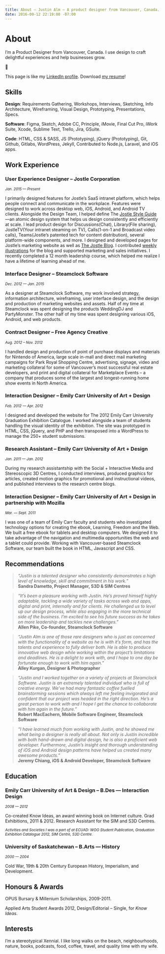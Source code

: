 ```yaml
---
title: About — Justin Alm — A product designer from Vancouver, Canada.
date: 2016-09-12 22:19:00 -07:00
---
```


<div class="mw-900  bp1-u-textAlign-center  u-mar-auto  u-mar-b05">
    <h1 class="u-noMargin  u-mar-b01"><strong>About</strong></h1>
    <p class="as-h3">I’m a Product Designer from Vancouver, Canada. I use design to craft delightful experiences and help businesses grow.</p>
    <p class="as-h3  bp1-u-textAlign-center  u-mar-b05">🙇</p>
</div>

<p class="bp1-u-textAlign-center">This page is like my <a href="https://www.linkedin.com/in/justin-alm-8611b412/">LinkedIn profile</a>. Download <a href="/uploads/justin-alm-resume.pdf" title="Resume of Justin Alm">my resume</a>!</p>

## __Skills__

__Design__: Requirements Gathering, Workshops, Interviews, Sketching, Info Architecture, Wireframing, Visual Design, Prototyping, Presentations, Specs.

__Software__: Figma, Sketch, Adobe CC, Principle, iMovie, Final Cut Pro, iWork Suite, Xcode, Sublime Text, Trello, Jira, GSuite.

__Code__: HTML, CSS & SASS, JS (Prototyping), jQuery (Prototyping), Git, Github, Gitlabs, WordPress, Jekyll, Contributed to Node.js, Laravel, and iOS apps.

## __Work Experience__

### User Experience Designer – Jostle Corporation

<sup>_Jan. 2015 — Present_</sup>

I primarily designed features for Jostle’s SaaS intranet platform, which helps people connect and communicate in the workplace. Features were designed to work across desktop web, iOS, Android, and Android TV clients. Alongside the Design Team, I helped define The [Jostle Style Guide](/work/the-jostle-style-guide/)—an atomic design system that helps us design consistently and efficiently at scale. I lead product design for Discussions(Chat), Library(File sharing), JostleTV(Your intranet steaming on TV), Calls(1-on-1 and Broadcast video calls), Teams(Jostle’s patented tech for content distribution), several platform-wide components, and more. I designed and developed pages for Jostle’s marketing website as well as [The Jostle Blog](/work/the-jostle-blog/). I contributed [weekly illustrations](/work/jostle-illustrations/) for the blog and supported marketing and sales initiatives. I recently completed a 12 month leadership course, which helped me realize I have a lifetime of learning ahead of me.

### Interface Designer – Steamclock Software

<sup>_Dec. 2012 — Jan. 2015_</sup>

As a designer at Steamclock Software, my work involved strategy, information architecture, wireframing, user interface design, and the design and production of marketing websites and assets. Half of my time at Steamclock was spent designing the products WeddingDJ and PartyMonster. The other half of my time was spent designing various iOS, Android, and web products.

### Contract Designer – Free Agency Creative

<sup>_Aug. 2012 – Nov. 2012_</sup>

I handled design and production of point of purchase displays and materials for Nintendo of America, large scale in-mall and direct mail marketing campaigns for Park Royal Shopping Centre, advertising, signage, video and marketing collateral for some of Vancouver’s most successful real estate developers, and print and digital collateral for Marketplace Events – a company that produces some of the largest and longest-running home show events in North America.

### Interaction Designer – Emily Carr University of Art + Design

<sup>_Feb. 2012 — Apr. 2012_</sup>

I designed and developed the website for The 2012 Emily Carr University Graduation Exhibition Catalogue. I worked alongside a team of students handling the visual identity of the exhibition. The site was prototyped in HTML, CSS, jQuery, and PHP and then transposed into a WordPress to manage the 250+ student submissions.

### Research Assistant – Emily Carr University of Art + Design

<sup>_Jan. 2011 — Jan. 2012_</sup>

During my research assistantship with the Social + Interactive Media and Stereoscopic 3D Centres, I conducted interviews, produced graphics for articles, created motion graphics for promotional and instructional videos, and published interviews to the research centre blogs.

### Interaction Designer – Emily Carr University of Art + Design in partnership with Mozilla

<sup>_Mar. — Sept. 2011_</sup>

I was one of a team of Emily Carr faculty and students who investigated technology options for creating the ebook, Learning, Freedom and the Web. We built a free ebook for tablets and desktop computers. We designed it to take advantage of the navigation and multimedia opportunities the web and a tablet could provide. Working with Vancouver-based Steamclock Software, our team built the book in HTML, Javascript and CSS.

## __Recommendations__


<blockquote class="u-noMargin  u-mar-t03  u-mar-b05  u-pad-l03  as-h5 c-grey03" style="border-left: 4px solid #eceff1;"><em>“Justin is a talented designer who consistently demonstrates a high level of knowledge, skill and commitment in his work.”</em><br><span class="as-h6"><strong>Sandra Dametto, Project Manager, S3D & SIM Centres</strong></span></blockquote>

<blockquote class="u-noMargin  u-mar-t03  u-mar-b05  u-pad-l03  as-h5 c-grey03" style="border-left: 4px solid #eceff1;"><em>“It’s been a pleasure working with Justin. He’s proved himself highly adaptable, tackling a wide variety of tasks across web and apps, digital and print, internally and for clients. He challenged us to level up our design process, while also engaging in the more technical side of the business. I’m excited to see his future success as he takes on more leadership and tackles new challenges.”</em><br><span class="as-h6"><strong>Allen Pike, Co-founder, Steamclock Software</strong></span></blockquote>

<blockquote class="u-noMargin  u-mar-t03  u-mar-b05  u-pad-l03  as-h5 c-grey03" style="border-left: 4px solid #eceff1;"><em>“Justin Alm is one of those rare designers who is just as concerned with the functionality of a website as he is with it’s form, and has the talents and experience to fully deliver both. He is able to produce innovative web design while working within the project’s limitations and deadlines. He is a delight to work with, and I hope to one day be fortunate enough to work with him again.”</em><br><span class="as-h6"><strong>Alley Kurgan, Designer & Photographer</strong></span></blockquote>

<blockquote class="u-noMargin  u-mar-t03  u-mar-b05  u-pad-l03  as-h5 c-grey03" style="border-left: 4px solid #eceff1;"><em>“Justin and I worked together on a variety of projects at Steamclock Software. Justin is an extremely talented individual who is full of creative energy. We’ve had many fantastic coffee fuelled brainstorming sessions which always left me feeling invigorated and confident that our project was headed in the right direction. He’s a great person to work with and I hope I get the chance to collaborate with him again in the future.”</em><br><span class="as-h6"><strong>Robert MacEachern, Mobile Software Engineer, Steamclock Software</strong></span></blockquote>

<blockquote class="u-noMargin  u-mar-t03  u-mar-b05  u-pad-l03  as-h5 c-grey03" style="border-left: 4px solid #eceff1;"><em>“I have learned much from working with Justin, and he showed me what being a designer is really all about. Not only is Justin incredible with both hand-drawn and digital design, he is also a proficient web developer. Furthermore, Justin’s insight and thorough understanding of iOS and Android design patterns have helped us created many awesome products.”</em><br><span class="as-h6"><strong>Jeremy Chiang, iOS & Android Developer, Steamclock Software</strong></span></blockquote>

## __Education__

### Emily Carr University of Art & Design – B.Des — Interaction Design

<sup>_2008 — 2012_</sup>

Co-created Know Ideas, an award winning book on Internet culture. Grad Exhibitions, 2011 & 2012. Research Assistant for the SIM and S3D Centres.

<sup>_Activities and Societies I was a part of at ECUAD: WOO Student Publication, Graduation Exhibition Catalogue 2012, SIM Centre, S3D Centre._</sup>

### University of Saskatchewan – B.Arts — History

<sup>_2000 — 2004_</sup>

Cold War, 19th & 20th Century European History, Imperialism, and Development.

## __Honours & Awards__

OPUS Bursary & Millenium Scholarships, 2009-2011.

Applied Arts Student Awards 2012, Design/Editorial – Single, for _Know Ideas_.

## __Interests__

I’m a stereotypical Xennial. I like long walks on the beach, neighbourhoods, nature, books, podcasts, food, coffee, travel, and quality time with my wife.

<div class="u-mar-b05">&nbsp;</div>